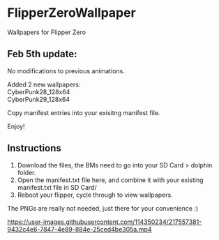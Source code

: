 # FlipperZeroWallpaper
Wallpapers for Flipper Zero

## Feb 5th update:

No modifications to previous animations.

Added 2 new wallpapers:  
CyberPunk28_128x64  
CyberPunk29_128x64  


Copy manifest entries into your exisitng manifest file.

Enjoy!


## Instructions
1. Download the files, the BMs need to go into your SD Card > dolphin folder.
2. Open the manifest.txt file here, and combine it with your existing manifest.txt file in SD Card/
3. Reboot your flipper, cycle through to view wallpapers.

The PNGs are really not needed, just there for your convenience :) 


https://user-images.githubusercontent.com/114350234/217557381-9432c4e6-7847-4e89-884e-25ced4be305a.mp4

